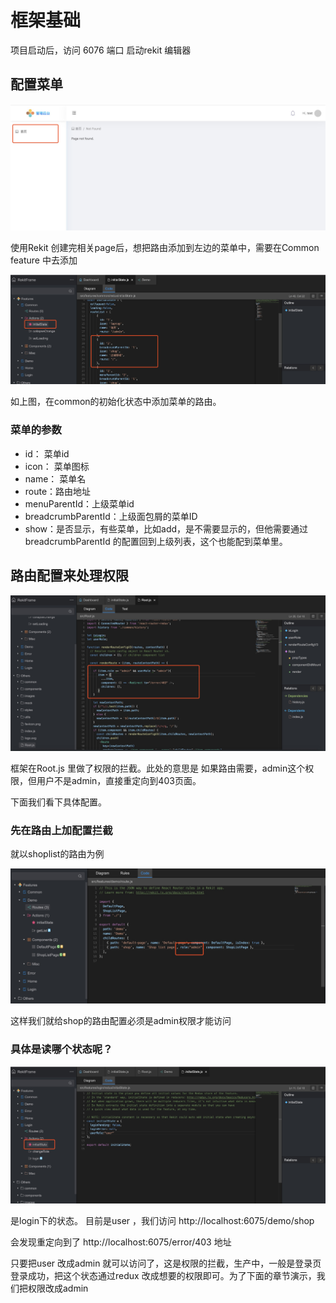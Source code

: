 # 框架基础

项目启动后，访问 6076 端口 启动rekit 编辑器

## 配置菜单

![](img/menu.jpg)

使用Rekit 创建完相关page后，想把路由添加到左边的菜单中，需要在Common feature 中去添加

![](img/addmenu.jpg)

如上图，在common的初始化状态中添加菜单的路由。

### 菜单的参数

* id： 菜单id
* icon： 菜单图标
* name： 菜单名
* route：路由地址
* menuParentId：上级菜单id
* breadcrumbParentId：上级面包屑的菜单ID
* show：是否显示，有些菜单，比如add，是不需要显示的，但他需要通过breadcrumbParentId 的配置回到上级列表，这个也能配到菜单里。

## 路由配置来处理权限

![](img/role.jpg)

框架在Root.js 里做了权限的拦截。此处的意思是
如果路由需要，admin这个权限，但用户不是admin，直接重定向到403页面。

下面我们看下具体配置。
### 先在路由上加配置拦截
就以shoplist的路由为例

![](img/roleconfig.jpg)

这样我们就给shop的路由配置必须是admin权限才能访问

### 具体是读哪个状态呢？
![](img/loginrole.jpg)

是login下的状态。
目前是user ，我们访问
http://localhost:6075/demo/shop 

会发现重定向到了 http://localhost:6075/error/403 地址

只要把user 改成admin 就可以访问了，这是权限的拦截，生产中，一般是登录页登录成功，把这个状态通过redux 改成想要的权限即可。为了下面的章节演示，我们把权限改成admin
